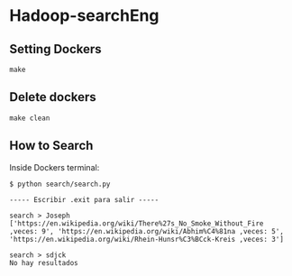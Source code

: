 # Hadoop-searchEng

## Setting Dockers
```
make
```
## Delete dockers
```
make clean
```
## How to Search

Inside Dockers terminal:

```
$ python search/search.py
```

```
----- Escribir .exit para salir -----

search > Joseph
['https://en.wikipedia.org/wiki/There%27s_No_Smoke_Without_Fire ,veces: 9', 'https://en.wikipedia.org/wiki/Abhim%C4%81na ,veces: 5', 'https://en.wikipedia.org/wiki/Rhein-Hunsr%C3%BCck-Kreis ,veces: 3']

search > sdjck
No hay resultados

```